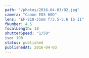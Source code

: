 ```yaml
---
path: "/photos/2016-04-03/02.jpg"
camera: "Canon EOS 60D"
lens: "EF-S18-55mm f/3.5-5.6 IS II"
fNumber: 4.5
focalLength: 18
shutterSpeed: "1/50"
iso: 100
status: published
publishedAt: 2016-04-03
---
```

